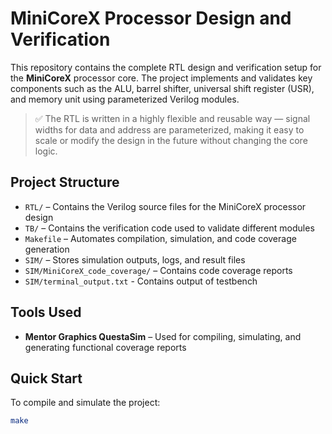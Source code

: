 # MiniCoreX Processor Design and Verification

This repository contains the complete RTL design and verification setup for the **MiniCoreX** processor core. The project implements and validates key components such as the ALU, barrel shifter, universal shift register (USR), and memory unit using parameterized Verilog modules.

> ✅ The RTL is written in a highly flexible and reusable way — signal widths for data and address are parameterized, making it easy to scale or modify the design in the future without changing the core logic.

## Project Structure

- `RTL/` – Contains the Verilog source files for the MiniCoreX processor design
- `TB/` – Contains the verification code used to validate different modules
- `Makefile` – Automates compilation, simulation, and code coverage generation
- `SIM/` – Stores simulation outputs, logs, and result files
- `SIM/MiniCoreX_code_coverage/` – Contains code coverage reports
- `SIM/terminal_output.txt` - Contains output of testbench 

## Tools Used

- **Mentor Graphics QuestaSim** – Used for compiling, simulating, and generating functional coverage reports

## Quick Start

To compile and simulate the project:

```bash
make
